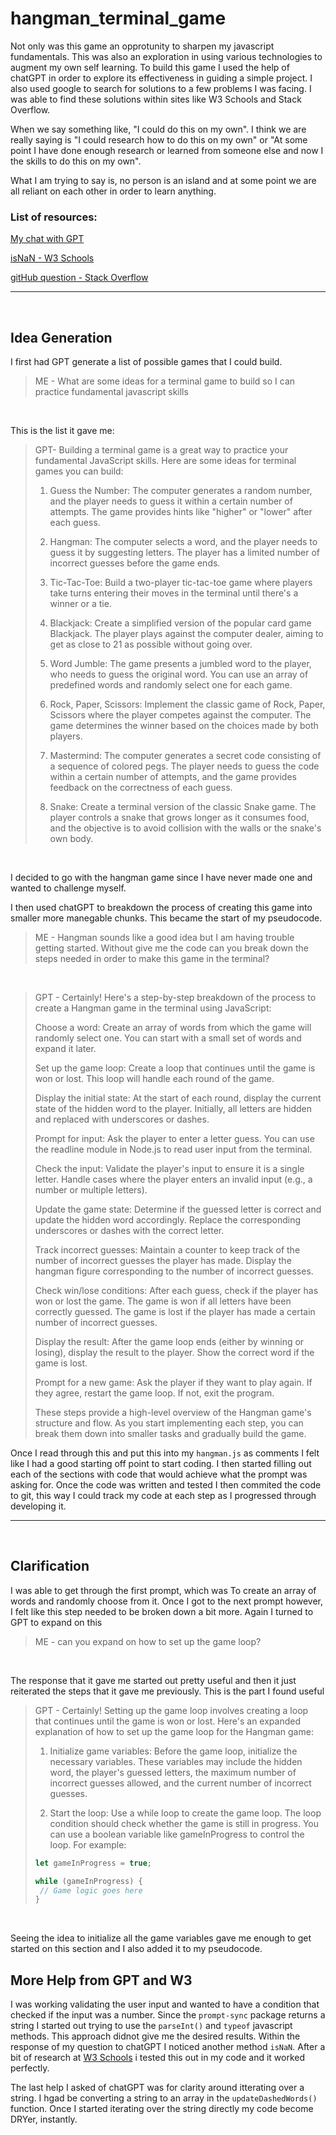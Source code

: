 # hangman_terminal_game

Not only was this game an opprotunity to sharpen my javascript fundamentals. This was also an exploration in using various technologies to augment my own self learning.  To build this game I used the help of chatGPT in order to explore its effectiveness in guiding a simple project.  I also used google to search for solutions to a few problems I was facing.  I was able to find these solutions within sites like W3 Schools and Stack Overflow.

When we say something like, "I could do this on my own". I think we are really saying is "I could research how to do this on my own" or "At some point I have done enough research or learned from someone else and now I the skills to do this on my own".  

What I am trying to say is, no person is an island and at some point we are all reliant on each other in order to learn anything. 

### List of resources:

[My chat with GPT](https://chat.openai.com/share/06f2e09e-8ac0-47b2-839b-c43bbacb6759)

[isNaN - W3 Schools](https://www.w3schools.com/jsref/jsref_isnan.asp)

[gitHub question - Stack Overflow](https://stackoverflow.com/questions/448919/how-can-i-remove-a-commit-on-github)

<hr/>

<br/>

## Idea Generation

I first had GPT generate a list of possible games that I could build. 

>ME - What are some ideas for a terminal game to build so I can practice fundamental javascript skills

<br/>

This is the list it gave me:

>GPT- Building a terminal game is a great way to practice your fundamental JavaScript skills. Here are some ideas for terminal games you can build:
>1. Guess the Number: The computer generates a random number, and the player needs to guess it within a certain number of attempts. The game provides hints like "higher" or "lower" after each guess.
>
>2. Hangman: The computer selects a word, and the player needs to guess it by suggesting letters. The player has a limited number of incorrect guesses before the game ends.
>
>3. Tic-Tac-Toe: Build a two-player tic-tac-toe game where players take turns entering their moves in the terminal until there's a winner or a tie.
>
>4. Blackjack: Create a simplified version of the popular card game Blackjack. The player plays against the computer dealer, aiming to get as close to 21 as possible without going over.
>
>5. Word Jumble: The game presents a jumbled word to the player, who needs to guess the original word. You can use an array of predefined words and randomly select one for each game.
>
>6. Rock, Paper, Scissors: Implement the classic game of Rock, Paper, Scissors where the player competes against the computer. The game determines the winner based on the choices made by both players.
>
>7. Mastermind: The computer generates a secret code consisting of a sequence of colored pegs. The player needs to guess the code within a certain number of attempts, and the game provides feedback on the correctness of each guess.
>
>8. Snake: Create a terminal version of the classic Snake game. The player controls a snake that grows longer as it consumes food, and the objective is to avoid collision with the walls or the snake's own body.
>
<br/>

I decided to go with the hangman game since I have never made one and wanted to challenge myself.  

I then used chatGPT to breakdown the process of creating this game into smaller more manegable chunks.  This became the start of my pseudocode.

>ME - Hangman sounds like a good idea but I am having trouble getting started. Without give me the code can you break down the steps needed in order to make this game in the terminal?

<br/>

>GPT - Certainly! Here's a step-by-step breakdown of the process to create a Hangman game in the terminal using JavaScript:
>
>Choose a word: Create an array of words from which the game will randomly select one. You can start with a small set of words and expand it later.
>
>Set up the game loop: Create a loop that continues until the game is won or lost. This loop will handle each round of the game.
>
>Display the initial state: At the start of each round, display the current state of the hidden word to the player. Initially, all letters are hidden and replaced with underscores or dashes.
>
>Prompt for input: Ask the player to enter a letter guess. You can use the readline module in Node.js to read user input from the terminal.
>
>Check the input: Validate the player's input to ensure it is a single letter. Handle cases where the player enters an invalid input (e.g., a number or multiple letters).
>
>Update the game state: Determine if the guessed letter is correct and update the hidden word accordingly. Replace the corresponding underscores or dashes with the correct letter.
>
>Track incorrect guesses: Maintain a counter to keep track of the number of incorrect guesses the player has made. Display the hangman figure corresponding to the number of incorrect guesses.
>
>Check win/lose conditions: After each guess, check if the player has won or lost the game. The game is won if all letters have been correctly guessed. The game is lost if the player has made a certain number of incorrect guesses.
>
>Display the result: After the game loop ends (either by winning or losing), display the result to the player. Show the correct word if the game is lost.
>
>Prompt for a new game: Ask the player if they want to play again. If they agree, restart the game loop. If not, exit the program.
>
>These steps provide a high-level overview of the Hangman game's structure and flow. As you start implementing each step, you can break them down into smaller tasks and gradually build the game.

Once I read through this and put this into my `hangman.js` as comments I felt like I had a good starting off point to start coding.  I then started filling out each of the sections with code that would achieve what the prompt was asking for.  Once the code was written and tested I then commited the code to git, this way I could track my code at each step as I progressed through developing it.

<hr/>

<br/>

## Clarification

I was able to get through the first prompt, which was To create an array of words and randomly choose from it.  Once I got to the next prompt however, I felt like this step needed to be broken down a bit more.  Again I turned to GPT to expand on this

>ME - can you expand on how to set up the game loop?

<br/>

The response that it gave me started out pretty useful and then it just reiterated the steps that it gave me previously. This is the part I found useful

>GPT - Certainly! Setting up the game loop involves creating a loop that continues until the game is won or lost. Here's an expanded explanation of how to set up the game loop for the Hangman game:
>
>1. Initialize game variables: Before the game loop, initialize the necessary variables. These variables may include the hidden word, the player's guessed letters, the maximum number of incorrect guesses allowed, and the current number of incorrect guesses.
>
>2. Start the loop: Use a while loop to create the game loop. The loop condition should check whether the game is still in progress. You can use a boolean variable like gameInProgress to control the loop. For example:
>```javascript
>let gameInProgress = true;
>
>while (gameInProgress) {
>  // Game logic goes here
>}
>```

<br/>

Seeing the idea to initialize all the game variables gave me enough to get started on this section and I also added it to my pseudocode.


## More Help from GPT and W3

I was working validating the user input and wanted to have a condition that checked if the input was a number.  Since the `prompt-sync` package returns a string I started out trying to use the `parseInt()` and `typeof` javascript methods.  This approach didnot give me the desired results.  Within the response of my question to chatGPT I noticed another method `isNaN`.  After a bit of research at [W3 Schools](https://www.w3schools.com/jsref/jsref_isnan.asp) i tested this out in my code and it worked perfectly. 

The last help I asked of chatGPT was for clarity around itterating over a string. I hgad be converting a string to an array in the `updateDashedWords()` function.  Once I started iterating over the string directly my code become DRYer, instantly.





